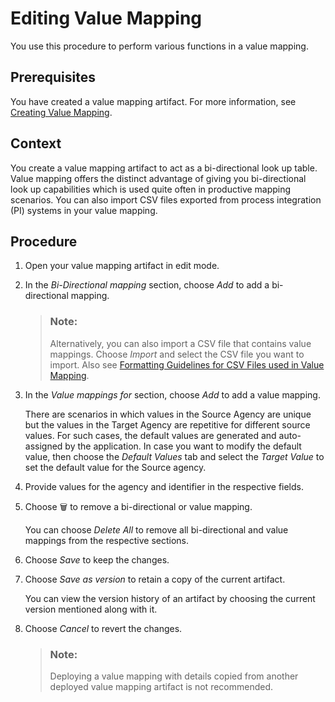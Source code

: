 <!-- loio6c8847fe8dcc459580a63194fc55d5b3 -->

<link rel="stylesheet" type="text/css" href="../css/sap-icons.css"/>

# Editing Value Mapping

You use this procedure to perform various functions in a value mapping.



<a name="loio6c8847fe8dcc459580a63194fc55d5b3__prereq_xlr_zjd_2cb"/>

## Prerequisites

You have created a value mapping artifact. For more information, see [Creating Value Mapping](creating-value-mapping-25eff9b.md).



## Context

You create a value mapping artifact to act as a bi-directional look up table. Value mapping offers the distinct advantage of giving you bi-directional look up capabilities which is used quite often in productive mapping scenarios. You can also import CSV files exported from process integration \(PI\) systems in your value mapping.



## Procedure

1.  Open your value mapping artifact in edit mode.

2.  In the *Bi-Directional mapping* section, choose *Add* to add a bi-directional mapping.

    > ### Note:  
    > Alternatively, you can also import a CSV file that contains value mappings. Choose *Import* and select the CSV file you want to import. Also see [Formatting Guidelines for CSV Files used in Value Mapping](formatting-guidelines-for-csv-files-used-in-value-mapping-8fa8203.md).

3.  In the *Value mappings for* section, choose *Add* to add a value mapping.

    There are scenarios in which values in the Source Agency are unique but the values in the Target Agency are repetitive for different source values. For such cases, the default values are generated and auto-assigned by the application. In case you want to modify the default value, then choose the *Default Values* tab and select the *Target Value* to set the default value for the Source agency.

4.  Provide values for the agency and identifier in the respective fields.

5.  Choose :wastebasket: to remove a bi-directional or value mapping.

    You can choose *Delete All* to remove all bi-directional and value mappings from the respective sections.

6.  Choose *Save* to keep the changes.

7.  Choose *Save as version* to retain a copy of the current artifact.

    You can view the version history of an artifact by choosing the current version mentioned along with it.

8.  Choose *Cancel* to revert the changes.

    > ### Note:  
    > Deploying a value mapping with details copied from another deployed value mapping artifact is not recommended.


